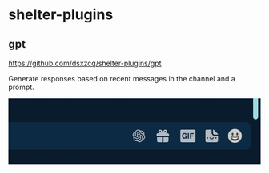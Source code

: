 # shelter-plugins

## gpt

<url>https://github.com/dsxzcq/shelter-plugins/gpt

Generate responses based on recent messages in the channel and a prompt.

![GPT Plugin Showcase](/previews/gpt.png)
